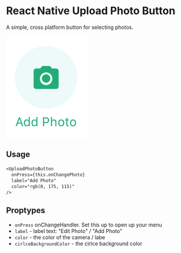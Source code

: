 # React Native Upload Photo Button

A simple, cross platform button for selecting photos.

![React Native Upload Photo Button](./screenshots/screenshot.png)

## Usage

```es6
<UploadPhotoButton
  onPress={this.onChangePhoto}
  label="Add Photo"
  color="rgb(0, 175, 115)"
/>
```

## Proptypes

- `onPress` onChangeHandler. Set this up to open up your menu
- `label` - label text: "Edit Photo" / "Add Photo"
- `color` - the color of the camera / labe
- `cirlceBackgroundColor` - the cirlce background color
